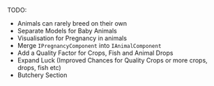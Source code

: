 TODO:
- Animals can rarely breed on their own
- Separate Models for Baby Animals
- Visualisation for Pregnancy in animals
- Merge `IPregnancyComponent` into `IAnimalComponent`
- Add a Quality Factor for Crops, Fish and Animal Drops
- Expand Luck (Improved Chances for Quality Crops or more crops, drops, fish etc)
- Butchery Section